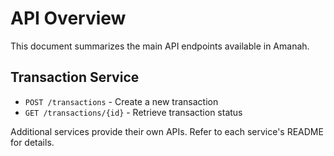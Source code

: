 # API Overview

This document summarizes the main API endpoints available in Amanah.

## Transaction Service
- `POST /transactions` - Create a new transaction
- `GET /transactions/{id}` - Retrieve transaction status

Additional services provide their own APIs. Refer to each service's README for details.
